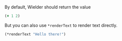 By default, Wielder should return the value

```clojure
(+ 1 2)
```

But you can also use `*renderText` to render text directly.

```clojure
(*renderText "Hello there!")
```


